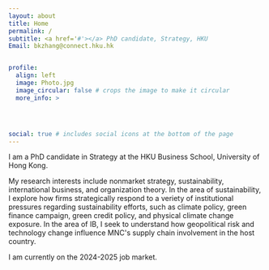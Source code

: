 ```yaml
---
layout: about
title: Home
permalink: /
subtitle: <a href='#'></a> PhD candidate, Strategy, HKU 
Email: bkzhang@connect.hku.hk


profile:
  align: left
  image: Photo.jpg
  image_circular: false # crops the image to make it circular
  more_info: >




social: true # includes social icons at the bottom of the page
---
```


I am a PhD candidate in Strategy at the HKU Business School, University of Hong Kong.

My research interests include nonmarket strategy, sustainability, international business, and organization theory. In the area of sustainability, I explore how firms strategically respond to a veriety of institutional pressures regarding sustainability efforts, such as climate policy, green finance campaign, green credit policy, and physical climate change exposure. In the area of IB, I seek to understand how geopolitical risk and technology change influence MNC's supply chain involvement in the host country.

I am currently on the 2024-2025 job market.

